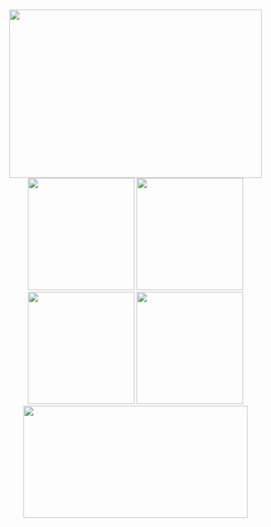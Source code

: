<div class="header" align="center">
  <img src="https://user-images.githubusercontent.com/67630290/169399428-206707f2-fa03-4df4-b56b-1dcd796e4106.png" width="800" height="15">
</div>
<div class="body" align="center">
  <div class="specialization">
     <img src="https://user-images.githubusercontent.com/67630290/169406298-50e1783c-18c9-4a6e-914a-44e212768eb1.png" width="450" height="300">
  </div> 
  <div class="gifs">
    <img src="https://user-images.githubusercontent.com/67630290/169402569-1de2e858-20bc-466d-8a4e-947e85d8ce2e.gif" width="190" height="200">
    <img src="https://user-images.githubusercontent.com/67630290/169402559-7c5b65a3-1dae-44f8-97bc-6a66443523ce.gif" width="190" height="200">
    <img src="https://user-images.githubusercontent.com/67630290/169402673-100353c9-eee1-4347-87eb-fa7988f14233.gif" width="190" height="200">
    <img src="https://user-images.githubusercontent.com/67630290/169402589-f7cc356b-7d9d-4f48-9667-c8099846d571.gif" width="190" height="200">
  </div> 
  <div class="sentence">
    <img src="https://user-images.githubusercontent.com/67630290/169405739-4dc333ba-d265-4d66-9ffd-87b463dd68ce.png" width="400" height="200">
  </div>
 </div>
<div class="footer" align="center">
  <img src="https://user-images.githubusercontent.com/67630290/169399428-206707f2-fa03-4df4-b56b-1dcd796e4106.png" width="800" height="15">
</div>
